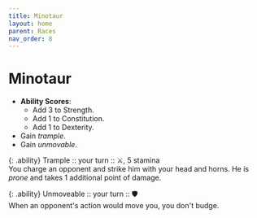 ```yaml
---
title: Minotaur
layout: home
parent: Races
nav_order: 8
---
```


# Minotaur
* **Ability Scores**: 
    * Add 3 to Strength.
    * Add 1 to Constitution.
    * Add 1 to Dexterity.
* Gain _trample_.
* Gain _unmovable_.

{: .ability}
Trample  ::  your turn  :: ⚔, 5 stamina<br>
You charge an opponent and strike him with your head and horns.  He is _prone_ and takes 1 additional point of damage.

{: .ability}
Unmoveable ::  your turn  :: 🛡<br>
When an opponent's action would move you, you don't budge.